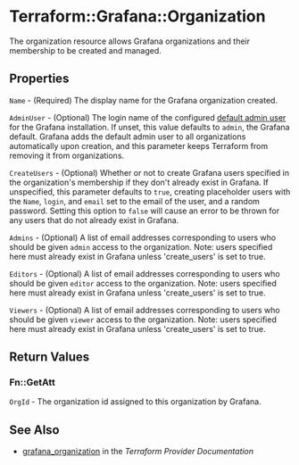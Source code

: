 # Terraform::Grafana::Organization

The organization resource allows Grafana organizations and their membership to
be created and managed.

## Properties

`Name` - (Required) The display name for the Grafana organization created.

`AdminUser` - (Optional) The login name of the configured [default admin user](http://docs.grafana.org/installation/configuration/#admin-user) for the Grafana installation. If unset, this value defaults to `admin`, the Grafana default. Grafana adds the default admin user to all organizations automatically upon creation, and this parameter keeps Terraform from removing it from organizations.

`CreateUsers` - (Optional) Whether or not to create Grafana users specified in the organization's membership if they don't already exist in Grafana. If unspecified, this parameter defaults to `true`, creating placeholder users with the `Name`, `login`, and `email` set to the email of the user, and a random password. Setting this option to `false` will cause an error to be thrown for any users that do not already exist in Grafana.

`Admins` - (Optional) A list of email addresses corresponding to users who should be given `admin` access to the organization. Note: users specified here must already exist in Grafana unless 'create_users' is set to true.

`Editors` - (Optional) A list of email addresses corresponding to users who should be given `editor` access to the organization. Note: users specified here must already exist in Grafana unless 'create_users' is set to true.

`Viewers` - (Optional) A list of email addresses corresponding to users who should be given `viewer` access to the organization. Note: users specified here must already exist in Grafana unless 'create_users' is set to true.


## Return Values

### Fn::GetAtt

`OrgId` - The organization id assigned to this organization by Grafana.

## See Also

* [grafana_organization](https://www.terraform.io/docs/providers/grafana/r/organization.html) in the _Terraform Provider Documentation_